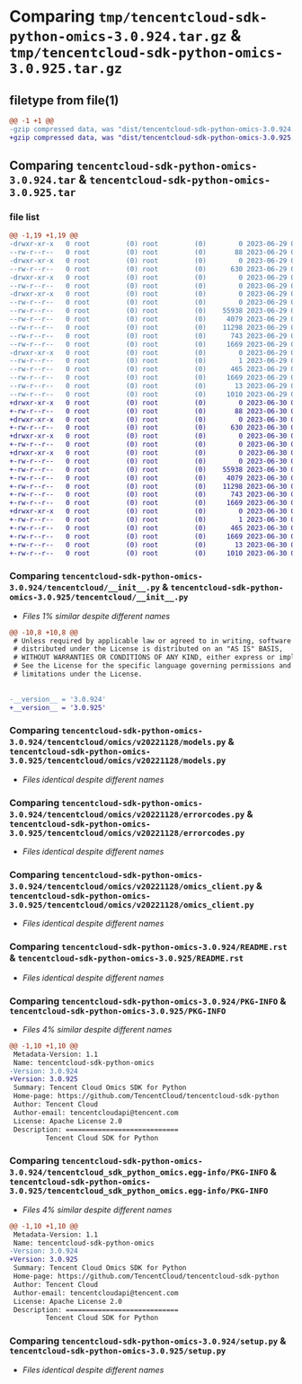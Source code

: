 # Comparing `tmp/tencentcloud-sdk-python-omics-3.0.924.tar.gz` & `tmp/tencentcloud-sdk-python-omics-3.0.925.tar.gz`

## filetype from file(1)

```diff
@@ -1 +1 @@
-gzip compressed data, was "dist/tencentcloud-sdk-python-omics-3.0.924.tar", last modified: Thu Jun 29 00:39:26 2023, max compression
+gzip compressed data, was "dist/tencentcloud-sdk-python-omics-3.0.925.tar", last modified: Fri Jun 30 02:19:05 2023, max compression
```

## Comparing `tencentcloud-sdk-python-omics-3.0.924.tar` & `tencentcloud-sdk-python-omics-3.0.925.tar`

### file list

```diff
@@ -1,19 +1,19 @@
-drwxr-xr-x   0 root         (0) root         (0)        0 2023-06-29 00:39:26.000000 tencentcloud-sdk-python-omics-3.0.924/
--rw-r--r--   0 root         (0) root         (0)       88 2023-06-29 00:39:26.000000 tencentcloud-sdk-python-omics-3.0.924/setup.cfg
-drwxr-xr-x   0 root         (0) root         (0)        0 2023-06-29 00:39:26.000000 tencentcloud-sdk-python-omics-3.0.924/tencentcloud/
--rw-r--r--   0 root         (0) root         (0)      630 2023-06-29 00:39:26.000000 tencentcloud-sdk-python-omics-3.0.924/tencentcloud/__init__.py
-drwxr-xr-x   0 root         (0) root         (0)        0 2023-06-29 00:39:26.000000 tencentcloud-sdk-python-omics-3.0.924/tencentcloud/omics/
--rw-r--r--   0 root         (0) root         (0)        0 2023-06-29 00:39:26.000000 tencentcloud-sdk-python-omics-3.0.924/tencentcloud/omics/__init__.py
-drwxr-xr-x   0 root         (0) root         (0)        0 2023-06-29 00:39:26.000000 tencentcloud-sdk-python-omics-3.0.924/tencentcloud/omics/v20221128/
--rw-r--r--   0 root         (0) root         (0)        0 2023-06-29 00:39:26.000000 tencentcloud-sdk-python-omics-3.0.924/tencentcloud/omics/v20221128/__init__.py
--rw-r--r--   0 root         (0) root         (0)    55938 2023-06-29 00:39:26.000000 tencentcloud-sdk-python-omics-3.0.924/tencentcloud/omics/v20221128/models.py
--rw-r--r--   0 root         (0) root         (0)     4079 2023-06-29 00:39:26.000000 tencentcloud-sdk-python-omics-3.0.924/tencentcloud/omics/v20221128/errorcodes.py
--rw-r--r--   0 root         (0) root         (0)    11298 2023-06-29 00:39:26.000000 tencentcloud-sdk-python-omics-3.0.924/tencentcloud/omics/v20221128/omics_client.py
--rw-r--r--   0 root         (0) root         (0)      743 2023-06-29 00:39:26.000000 tencentcloud-sdk-python-omics-3.0.924/README.rst
--rw-r--r--   0 root         (0) root         (0)     1669 2023-06-29 00:39:26.000000 tencentcloud-sdk-python-omics-3.0.924/PKG-INFO
-drwxr-xr-x   0 root         (0) root         (0)        0 2023-06-29 00:39:26.000000 tencentcloud-sdk-python-omics-3.0.924/tencentcloud_sdk_python_omics.egg-info/
--rw-r--r--   0 root         (0) root         (0)        1 2023-06-29 00:39:26.000000 tencentcloud-sdk-python-omics-3.0.924/tencentcloud_sdk_python_omics.egg-info/dependency_links.txt
--rw-r--r--   0 root         (0) root         (0)      465 2023-06-29 00:39:26.000000 tencentcloud-sdk-python-omics-3.0.924/tencentcloud_sdk_python_omics.egg-info/SOURCES.txt
--rw-r--r--   0 root         (0) root         (0)     1669 2023-06-29 00:39:26.000000 tencentcloud-sdk-python-omics-3.0.924/tencentcloud_sdk_python_omics.egg-info/PKG-INFO
--rw-r--r--   0 root         (0) root         (0)       13 2023-06-29 00:39:26.000000 tencentcloud-sdk-python-omics-3.0.924/tencentcloud_sdk_python_omics.egg-info/top_level.txt
--rw-r--r--   0 root         (0) root         (0)     1010 2023-06-29 00:39:26.000000 tencentcloud-sdk-python-omics-3.0.924/setup.py
+drwxr-xr-x   0 root         (0) root         (0)        0 2023-06-30 02:19:05.000000 tencentcloud-sdk-python-omics-3.0.925/
+-rw-r--r--   0 root         (0) root         (0)       88 2023-06-30 02:19:05.000000 tencentcloud-sdk-python-omics-3.0.925/setup.cfg
+drwxr-xr-x   0 root         (0) root         (0)        0 2023-06-30 02:19:05.000000 tencentcloud-sdk-python-omics-3.0.925/tencentcloud/
+-rw-r--r--   0 root         (0) root         (0)      630 2023-06-30 02:19:05.000000 tencentcloud-sdk-python-omics-3.0.925/tencentcloud/__init__.py
+drwxr-xr-x   0 root         (0) root         (0)        0 2023-06-30 02:19:05.000000 tencentcloud-sdk-python-omics-3.0.925/tencentcloud/omics/
+-rw-r--r--   0 root         (0) root         (0)        0 2023-06-30 02:19:05.000000 tencentcloud-sdk-python-omics-3.0.925/tencentcloud/omics/__init__.py
+drwxr-xr-x   0 root         (0) root         (0)        0 2023-06-30 02:19:05.000000 tencentcloud-sdk-python-omics-3.0.925/tencentcloud/omics/v20221128/
+-rw-r--r--   0 root         (0) root         (0)        0 2023-06-30 02:19:05.000000 tencentcloud-sdk-python-omics-3.0.925/tencentcloud/omics/v20221128/__init__.py
+-rw-r--r--   0 root         (0) root         (0)    55938 2023-06-30 02:19:05.000000 tencentcloud-sdk-python-omics-3.0.925/tencentcloud/omics/v20221128/models.py
+-rw-r--r--   0 root         (0) root         (0)     4079 2023-06-30 02:19:05.000000 tencentcloud-sdk-python-omics-3.0.925/tencentcloud/omics/v20221128/errorcodes.py
+-rw-r--r--   0 root         (0) root         (0)    11298 2023-06-30 02:19:05.000000 tencentcloud-sdk-python-omics-3.0.925/tencentcloud/omics/v20221128/omics_client.py
+-rw-r--r--   0 root         (0) root         (0)      743 2023-06-30 02:19:05.000000 tencentcloud-sdk-python-omics-3.0.925/README.rst
+-rw-r--r--   0 root         (0) root         (0)     1669 2023-06-30 02:19:05.000000 tencentcloud-sdk-python-omics-3.0.925/PKG-INFO
+drwxr-xr-x   0 root         (0) root         (0)        0 2023-06-30 02:19:05.000000 tencentcloud-sdk-python-omics-3.0.925/tencentcloud_sdk_python_omics.egg-info/
+-rw-r--r--   0 root         (0) root         (0)        1 2023-06-30 02:19:05.000000 tencentcloud-sdk-python-omics-3.0.925/tencentcloud_sdk_python_omics.egg-info/dependency_links.txt
+-rw-r--r--   0 root         (0) root         (0)      465 2023-06-30 02:19:05.000000 tencentcloud-sdk-python-omics-3.0.925/tencentcloud_sdk_python_omics.egg-info/SOURCES.txt
+-rw-r--r--   0 root         (0) root         (0)     1669 2023-06-30 02:19:05.000000 tencentcloud-sdk-python-omics-3.0.925/tencentcloud_sdk_python_omics.egg-info/PKG-INFO
+-rw-r--r--   0 root         (0) root         (0)       13 2023-06-30 02:19:05.000000 tencentcloud-sdk-python-omics-3.0.925/tencentcloud_sdk_python_omics.egg-info/top_level.txt
+-rw-r--r--   0 root         (0) root         (0)     1010 2023-06-30 02:19:05.000000 tencentcloud-sdk-python-omics-3.0.925/setup.py
```

### Comparing `tencentcloud-sdk-python-omics-3.0.924/tencentcloud/__init__.py` & `tencentcloud-sdk-python-omics-3.0.925/tencentcloud/__init__.py`

 * *Files 1% similar despite different names*

```diff
@@ -10,8 +10,8 @@
 # Unless required by applicable law or agreed to in writing, software
 # distributed under the License is distributed on an "AS IS" BASIS,
 # WITHOUT WARRANTIES OR CONDITIONS OF ANY KIND, either express or implied.
 # See the License for the specific language governing permissions and
 # limitations under the License.
 
 
-__version__ = '3.0.924'
+__version__ = '3.0.925'
```

### Comparing `tencentcloud-sdk-python-omics-3.0.924/tencentcloud/omics/v20221128/models.py` & `tencentcloud-sdk-python-omics-3.0.925/tencentcloud/omics/v20221128/models.py`

 * *Files identical despite different names*

### Comparing `tencentcloud-sdk-python-omics-3.0.924/tencentcloud/omics/v20221128/errorcodes.py` & `tencentcloud-sdk-python-omics-3.0.925/tencentcloud/omics/v20221128/errorcodes.py`

 * *Files identical despite different names*

### Comparing `tencentcloud-sdk-python-omics-3.0.924/tencentcloud/omics/v20221128/omics_client.py` & `tencentcloud-sdk-python-omics-3.0.925/tencentcloud/omics/v20221128/omics_client.py`

 * *Files identical despite different names*

### Comparing `tencentcloud-sdk-python-omics-3.0.924/README.rst` & `tencentcloud-sdk-python-omics-3.0.925/README.rst`

 * *Files identical despite different names*

### Comparing `tencentcloud-sdk-python-omics-3.0.924/PKG-INFO` & `tencentcloud-sdk-python-omics-3.0.925/PKG-INFO`

 * *Files 4% similar despite different names*

```diff
@@ -1,10 +1,10 @@
 Metadata-Version: 1.1
 Name: tencentcloud-sdk-python-omics
-Version: 3.0.924
+Version: 3.0.925
 Summary: Tencent Cloud Omics SDK for Python
 Home-page: https://github.com/TencentCloud/tencentcloud-sdk-python
 Author: Tencent Cloud
 Author-email: tencentcloudapi@tencent.com
 License: Apache License 2.0
 Description: ============================
         Tencent Cloud SDK for Python
```

### Comparing `tencentcloud-sdk-python-omics-3.0.924/tencentcloud_sdk_python_omics.egg-info/PKG-INFO` & `tencentcloud-sdk-python-omics-3.0.925/tencentcloud_sdk_python_omics.egg-info/PKG-INFO`

 * *Files 4% similar despite different names*

```diff
@@ -1,10 +1,10 @@
 Metadata-Version: 1.1
 Name: tencentcloud-sdk-python-omics
-Version: 3.0.924
+Version: 3.0.925
 Summary: Tencent Cloud Omics SDK for Python
 Home-page: https://github.com/TencentCloud/tencentcloud-sdk-python
 Author: Tencent Cloud
 Author-email: tencentcloudapi@tencent.com
 License: Apache License 2.0
 Description: ============================
         Tencent Cloud SDK for Python
```

### Comparing `tencentcloud-sdk-python-omics-3.0.924/setup.py` & `tencentcloud-sdk-python-omics-3.0.925/setup.py`

 * *Files identical despite different names*

